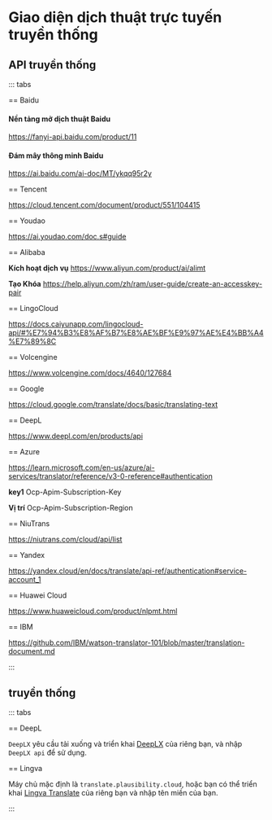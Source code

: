 # Giao diện dịch thuật trực tuyến truyền thống

## API truyền thống

::: tabs

== Baidu

#### Nền tảng mở dịch thuật Baidu

https://fanyi-api.baidu.com/product/11

#### Đám mây thông minh Baidu

https://ai.baidu.com/ai-doc/MT/ykqq95r2y

== Tencent

https://cloud.tencent.com/document/product/551/104415

== Youdao

https://ai.youdao.com/doc.s#guide

== Alibaba

**Kích hoạt dịch vụ** https://www.aliyun.com/product/ai/alimt

**Tạo Khóa** https://help.aliyun.com/zh/ram/user-guide/create-an-accesskey-pair

== LingoCloud

https://docs.caiyunapp.com/lingocloud-api/#%E7%94%B3%E8%AF%B7%E8%AE%BF%E9%97%AE%E4%BB%A4%E7%89%8C

== Volcengine

https://www.volcengine.com/docs/4640/127684

== Google

https://cloud.google.com/translate/docs/basic/translating-text

== DeepL

https://www.deepl.com/en/products/api

== Azure

https://learn.microsoft.com/en-us/azure/ai-services/translator/reference/v3-0-reference#authentication

**key1** Ocp-Apim-Subscription-Key	

**Vị trí** Ocp-Apim-Subscription-Region

== NiuTrans

https://niutrans.com/cloud/api/list

== Yandex

https://yandex.cloud/en/docs/translate/api-ref/authentication#service-account_1

== Huawei Cloud

https://www.huaweicloud.com/product/nlpmt.html

== IBM

https://github.com/IBM/watson-translator-101/blob/master/translation-document.md

:::

## truyền thống

::: tabs

== DeepL

`DeepLX` yêu cầu tải xuống và triển khai [DeepLX](https://github.com/OwO-Network/DeepLX) của riêng bạn, và nhập `DeepLX api` để sử dụng.

== Lingva

Máy chủ mặc định là `translate.plausibility.cloud`, hoặc bạn có thể triển khai [Lingva Translate](https://github.com/thedaviddelta/lingva-translate) của riêng bạn và nhập tên miền của bạn.

:::
